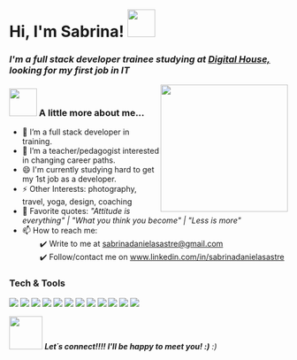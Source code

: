 <h1> Hi, I'm Sabrina! <img src="https://media.giphy.com/media/mGcNjsfWAjY5AEZNw6/giphy.gif" width="50"></h1>
<h3><p><em>I'm a full stack developer trainee studying at <a href="https://www.digitalhouse.com/">Digital House,</a> 
</br> looking for my first job in IT</p></h3>
<img align='right' src="https://media.giphy.com/media/ieyl9zmCjO4b4t6qoY/giphy.gif" width="230">

### <img src="https://media.giphy.com/media/WUlplcMpOCEmTGBtBW/giphy.gif" width="50"></em> A little more about me...  
- 🌱 I’m a full stack developer in training. 
- 👯 I’m a teacher/pedagogist interested in changing career paths. 
- 😄 I'm currently studying hard to get my 1st job as a developer. 
- ⚡ Other Interests: photography, travel, yoga, design, coaching  
- 💬 Favorite quotes: 
         <em> "Attitude is everything"
        | "What you think you become"
        | "Less is more" </em>
- 📫 How to reach me:</br>
          &nbsp; &nbsp; &nbsp; &nbsp; :heavy_check_mark: Write to me at  sabrinadanielasastre@gmail.com </br> 
          &nbsp; &nbsp; &nbsp; &nbsp; :heavy_check_mark: Follow/contact me on  www.linkedin.com/in/sabrinadanielasastre </br> 


### Tech & Tools 

<img src = "https://img.shields.io/badge/-HTML5-E34F26?style=flat&logo=html5&logoColor=white"> <img src = "https://img.shields.io/badge/-CSS3-1572B6?style=flat&logo=css3&logoColor=white">
<img src="https://img.shields.io/badge/-Bootstrap-563D7C?style=flat&logo=bootstrap&logoColor=white">
<img src="https://img.shields.io/badge/-JavaScript-eed718?style=flat&logo=javascript&logoColor=ffffff">
<img src="https://img.shields.io/badge/-React-000000?style=flat&logo=react&logoColor=00c8ff">
<img src="https://img.shields.io/badge/-MySQL-F29111?style=flat&logo=mysql&logoColor=FFFFFF">
<img src="https://img.shields.io/badge/-Express.js-787878?style=flat">
<img src="https://img.shields.io/badge/-Node.js-3C873A?style=flat&logo=Node.js&logoColor=white">
<img src="http://img.shields.io/badge/-Git-F1502F?style=flat&logo=git&logoColor=FFFFFF">
<img src="http://img.shields.io/badge/-Github-000000?style=flat&logo=github&logoColor=FFFFFF">
<img src="http://img.shields.io/badge/-VS%20Code-007ACC?style=flat&logo=visual%20studio%20code&logoColor=white">
<img src="http://img.shields.io/badge/-Heroku-430098?style=flat&logo=heroku&logoColor=white">


<img src="https://media.giphy.com/media/LnQjpWaON8nhr21vNW/giphy.gif" width="60"> <em><b> Let´s connect!!!! </b> <b> I'll be happy to meet you! :)</b> :)</em>




